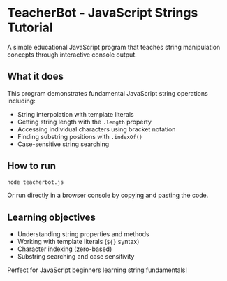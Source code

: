 # TeacherBot - JavaScript Strings Tutorial

A simple educational JavaScript program that teaches string manipulation concepts through interactive console output.

## What it does

This program demonstrates fundamental JavaScript string operations including:

- String interpolation with template literals
- Getting string length with the `.length` property
- Accessing individual characters using bracket notation
- Finding substring positions with `.indexOf()`
- Case-sensitive string searching

## How to run

```bash
node teacherbot.js
```

Or run directly in a browser console by copying and pasting the code.

## Learning objectives

- Understanding string properties and methods
- Working with template literals (`${}` syntax)
- Character indexing (zero-based)
- Substring searching and case sensitivity

Perfect for JavaScript beginners learning string fundamentals!
